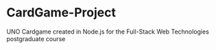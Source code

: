 # CardGame-Project
UNO Cardgame created in Node.js for the Full-Stack Web Technologies postgraduate course
